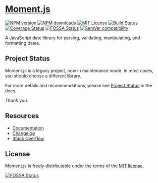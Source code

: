 # [Moment.js](http://momentjs.com/)

[![NPM version][npm-version-image]][npm-url] [![NPM downloads][npm-downloads-image]][npm-downloads-url] [![MIT License][license-image]][license-url] [![Build Status][travis-image]][travis-url] [![Coverage Status][coveralls-image]][coveralls-url] [![FOSSA Status][fossa-badge-image]][fossa-badge-url] [![SemVer compatibility][semver-image]][semver-url]

A JavaScript date library for parsing, validating, manipulating, and formatting dates.

## Project Status

Moment.js is a legacy project, now in maintenance mode. In most cases, you should choose a different library.

For more details and recommendations, please see [Project Status](https://momentjs.com/docs/#/-project-status/) in the docs.

_Thank you._

## Resources

-   [Documentation](https://momentjs.com/docs/)
-   [Changelog](CHANGELOG.md)
-   [Stack Overflow](https://stackoverflow.com/questions/tagged/momentjs)

## License

Moment.js is freely distributable under the terms of the [MIT license][license-url].

[![FOSSA Status][fossa-large-image]][fossa-large-url]

[license-image]: https://img.shields.io/badge/license-MIT-blue.svg?style=flat
[license-url]: LICENSE
[npm-url]: https://npmjs.org/package/moment
[npm-version-image]: https://img.shields.io/npm/v/moment.svg?style=flat
[npm-downloads-image]: https://img.shields.io/npm/dm/moment.svg?style=flat
[npm-downloads-url]: https://npmcharts.com/compare/moment?minimal=true
[travis-url]: https://travis-ci.org/moment/moment
[travis-image]: https://img.shields.io/travis/moment/moment/develop.svg?style=flat
[coveralls-image]: https://coveralls.io/repos/moment/moment/badge.svg?branch=develop
[coveralls-url]: https://coveralls.io/r/moment/moment?branch=develop
[fossa-badge-image]: https://app.fossa.io/api/projects/git%2Bhttps%3A%2F%2Fgithub.com%2Fmoment%2Fmoment.svg?type=shield
[fossa-badge-url]: https://app.fossa.io/projects/git%2Bhttps%3A%2F%2Fgithub.com%2Fmoment%2Fmoment?ref=badge_shield
[fossa-large-image]: https://app.fossa.io/api/projects/git%2Bhttps%3A%2F%2Fgithub.com%2Fmoment%2Fmoment.svg?type=large
[fossa-large-url]: https://app.fossa.io/projects/git%2Bhttps%3A%2F%2Fgithub.com%2Fmoment%2Fmoment?ref=badge_large
[semver-image]: https://api.dependabot.com/badges/compatibility_score?dependency-name=moment&package-manager=npm_and_yarn&version-scheme=semver
[semver-url]: https://dependabot.com/compatibility-score.html?dependency-name=moment&package-manager=npm_and_yarn&version-scheme=semver
